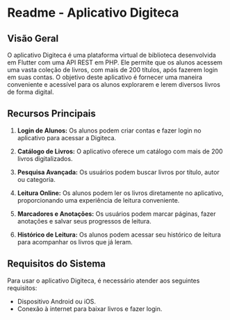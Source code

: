 # Readme - Aplicativo Digiteca

## Visão Geral

O aplicativo Digiteca é uma plataforma virtual de biblioteca desenvolvida em Flutter com uma API REST em PHP. Ele permite que os alunos acessem uma vasta coleção de livros, com mais de 200 títulos, após fazerem login em suas contas. O objetivo deste aplicativo é fornecer uma maneira conveniente e acessível para os alunos explorarem e lerem diversos livros de forma digital.

## Recursos Principais

1. **Login de Alunos:** Os alunos podem criar contas e fazer login no aplicativo para acessar a Digiteca.

2. **Catálogo de Livros:** O aplicativo oferece um catálogo com mais de 200 livros digitalizados.

3. **Pesquisa Avançada:** Os usuários podem buscar livros por título, autor ou categoria.

4. **Leitura Online:** Os alunos podem ler os livros diretamente no aplicativo, proporcionando uma experiência de leitura conveniente.

5. **Marcadores e Anotações:** Os usuários podem marcar páginas, fazer anotações e salvar seus progressos de leitura.

6. **Histórico de Leitura:** Os alunos podem acessar seu histórico de leitura para acompanhar os livros que já leram.

## Requisitos do Sistema

Para usar o aplicativo Digiteca, é necessário atender aos seguintes requisitos:

- Dispositivo Android ou iOS.
- Conexão à internet para baixar livros e fazer login.
